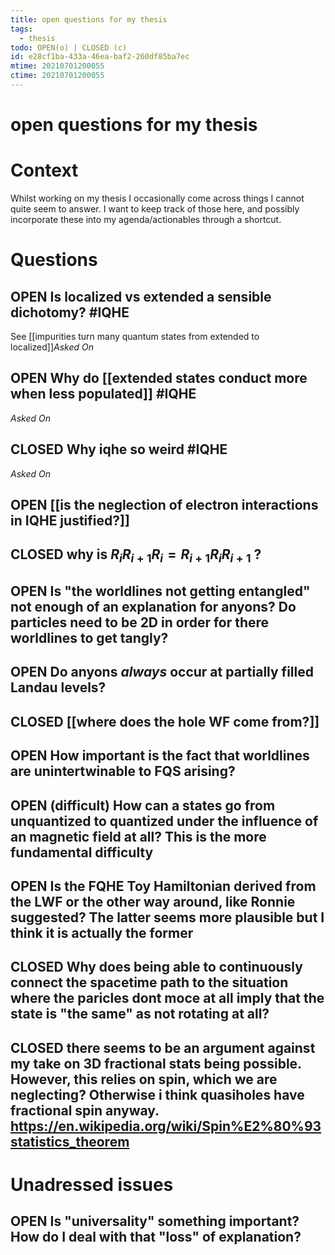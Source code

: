 ```yaml
---
title: open questions for my thesis
tags:
  - thesis
todo: OPEN(o) | CLOSED (c)
id: e28cf1ba-433a-46ea-baf2-260df85ba7ec
mtime: 20210701200055
ctime: 20210701200055
---
```


# open questions for my thesis

# Context

Whilst working on my thesis I occasionally come across things I cannot quite seem to answer. I want to keep track of those here, and possibly incorporate these into my agenda/actionables through a shortcut.

# Questions

## OPEN Is localized vs extended a sensible dichotomy? #IQHE

See [[impurities turn many quantum states from extended to localized]]_Asked On_

## OPEN Why do [[extended states conduct more when less populated]] #IQHE

_Asked On_

## CLOSED Why iqhe so weird #IQHE

_Asked On_

## OPEN  [[is the neglection of electron interactions in IQHE justified?]]



## CLOSED why is $R_i R_{i+1} R_i = R_{i+1} R_i R_{i+1}$ ?



## OPEN Is "the worldlines not getting entangled" not enough of an explanation for anyons? Do particles need to be 2D in order for there worldlines to get tangly?



## OPEN Do anyons _always_ occur at partially filled Landau levels?



## CLOSED [[where does the hole WF come from?]]



## OPEN How important is the fact that worldlines are unintertwinable to FQS arising?



## OPEN (difficult) How can a states go from unquantized to quantized under the influence of an magnetic field at all? This is the more fundamental difficulty



## OPEN Is the FQHE Toy Hamiltonian derived from the LWF or the other way around, like Ronnie suggested? The latter seems more plausible but I think it is actually the former



## CLOSED Why does being able to continuously connect the spacetime path to the situation where the paricles dont moce at all imply that the state is  "the same" as not rotating at all?



## CLOSED there seems to be an argument against my take on 3D fractional stats being possible. However, this relies on spin, which we are neglecting? Otherwise i think quasiholes have fractional spin anyway. https://en.wikipedia.org/wiki/Spin%E2%80%93statistics_theorem



# Unadressed issues

## OPEN Is "universality" something important? How do I deal with that "loss" of explanation?
